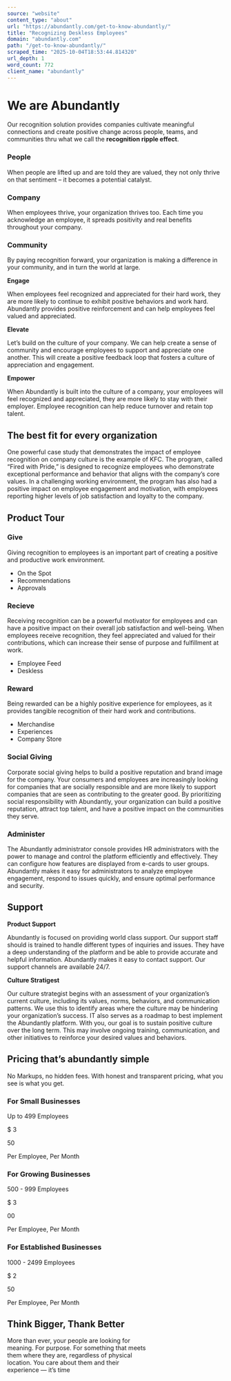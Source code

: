 ```yaml
---
source: "website"
content_type: "about"
url: "https://abundantly.com/get-to-know-abundantly/"
title: "Recognizing Deskless Employees"
domain: "abundantly.com"
path: "/get-to-know-abundantly/"
scraped_time: "2025-10-04T18:53:44.814320"
url_depth: 1
word_count: 772
client_name: "abundantly"
---
```


# We are Abundantly

Our recognition solution provides companies cultivate meaningful connections and create positive change across people, teams, and communities thru what we call the **recognition ripple effect**.

### People

When people are lifted up and are told they are valued, they not only thrive on that sentiment – it becomes a potential catalyst.

### Company

When employees thrive, your organization thrives too. Each time you acknowledge an employee, it spreads positivity and real benefits throughout your company.

### Community

By paying recognition forward, your organization is making a difference in your community, and in turn the world at large.

**Engage**

When employees feel recognized and appreciated for their hard work, they are more likely to continue to exhibit positive behaviors and work hard. Abundantly provides positive reinforcement and can help employees feel valued and appreciated.

**Elevate**

Let’s build on the culture of your company. We can help create a sense of community and encourage employees to support and appreciate one another. This will create a positive feedback loop that fosters a culture of appreciation and engagement.

**Empower**

When Abundantly is built into the culture of a company, your employees will feel recognized and appreciated, they are more likely to stay with their employer. Employee recognition can help reduce turnover and retain top talent.

## The best fit for every organization

One powerful case study that demonstrates the impact of employee recognition on company culture is the example of KFC. The program, called “Fired with Pride,” is designed to recognize employees who demonstrate exceptional performance and behavior that aligns with the company’s core values. In a challenging working environment, the program has also had a positive impact on employee engagement and motivation, with employees reporting higher levels of job satisfaction and loyalty to the company.

## Product Tour

### Give

Giving recognition to employees is an important part of creating a positive and productive work environment.

*   On the Spot
*   Recommendations
*   Approvals

### Recieve

Receiving recognition can be a powerful motivator for employees and can have a positive impact on their overall job satisfaction and well-being. When employees receive recognition, they feel appreciated and valued for their contributions, which can increase their sense of purpose and fulfillment at work.

*   Employee Feed
*   Deskless

### Reward

Being rewarded can be a highly positive experience for employees, as it provides tangible recognition of their hard work and contributions.

*   Merchandise
*   Experiences
*   Company Store

### Social Giving

Corporate social giving helps to build a positive reputation and brand image for the company. Your consumers and employees are increasingly looking for companies that are socially responsible and are more likely to support companies that are seen as contributing to the greater good. By prioritizing social responsibility with Abundantly, your organization can build a positive reputation, attract top talent, and have a positive impact on the communities they serve.

### Administer

The Abundantly administrator console provides HR administrators with the power to manage and control the platform efficiently and effectively. They can configure how features are displayed from e-cards to user groups. Abundantly makes it easy for administrators to analyze employee engagement, respond to issues quickly, and ensure optimal performance and security.

## Support

**Product Support**

Abundantly is focused on providing world class support. Our support staff should is trained to handle different types of inquiries and issues. They have a deep understanding of the platform and be able to provide accurate and helpful information. Abundantly makes it easy to contact support. Our support channels are available 24/7.

**Culture Stratigest**

Our culture strategist begins with an assessment of your organization’s current culture, including its values, norms, behaviors, and communication patterns. We use this to identify areas where the culture may be hindering your organization’s success. IT also serves as a roadmap to best implement the Abundantly platform. With you, our goal is to sustain positive culture over the long term. This may involve ongoing training, communication, and other initiatives to reinforce your desired values and behaviors.

## Pricing that’s abundantly simple

No Markups, no hidden fees. With honest and transparent pricing, what you see is what you get.

### For Small Businesses

Up to 499 Employees

$ 3

50

Per Employee, Per Month

### For Growing Businesses

500 - 999 Employees

$ 3

00

Per Employee, Per Month

### For Established Businesses

1000 - 2499 Employees

$ 2

50

Per Employee, Per Month

## Think Bigger, Thank Better

More than ever, your people are looking for  
meaning. For purpose. For something that meets  
them where they are, regardless of physical  
location. You care about them and their  
experience — it’s time
